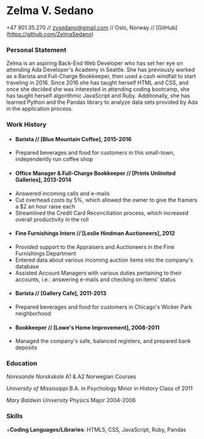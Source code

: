 # Zelma V. Sedano 
+47 901.35.270 // zvsedano@gmail.com // Oslo, Norway // [GitHub] (https://github.com/ZelmaSedano) 

### Personal Statement 
Zelma is an aspiring Back-End Web Developer who has set her eye on attending Ada Developer's Academy in Seattle.  She has previously worked as a Barista and Full-Charge Bookkeeper, then used a cash windfall to start traveling in 2016.  Since 2016 she has taught herself HTML and CSS, and once she decided she was interested in attending coding bootcamp, she has taught herself algorithmic JavaScript and Ruby.  Additionally, she has learned Python and the Pandas library to analyze data sets provided by Ada in the application process. 

### Work History 
+ #### Barista // [Blue Mountain Coffee], 2015-2016 
- Prepared beverages and food for customers in this small-town, independently run coffee shop 

+ #### Office Manager & Full-Charge Bookkeeper // [Prints Unlimited Galleries], 2013-2014 
- Answered incoming calls and e-mails 
- Cut overhead costs by 5%, which allowed the owner to give the framers a $2 an hour raise each 
- Streamlined the Credit Card Reconciliation process, which increased overall productivity in the roll 

+ #### Fine Furnishings Intern // [Leslie Hindman Auctioneers], 2012 
- Provided support to the Appraisers and Auctioneers in the Fine Furnishings Department 
- Entered data about various incoming auction items into the company's database 
- Assisted Account Managers with various duties pertaining to their accounts, i.e.: answering e-mails and checking on items' status 

+ #### Barista // [Gallery Cafe], 2011-2013
- Prepared beverages and food for customers in Chicago's Wicker Park neighborhood 

+ #### Bookkeeper // [Lowe's Home Improvement], 2008-2011 
- Managed the company's safe, balanced registers, and prepared bank deposits 

### Education 
_Noresande Norskskole_ 
A1 & A2 Norwegian Courses 

_University of Mississippi_ 
B.A. in Psychology 
Minor in History 
Class of 2011 

_Mary Baldwin University_ 
Physics Major 
2004-2006

### Skills 
+__Coding Languages/Libraries__: HTML5, CSS, JavaScript, Ruby, Pandas

